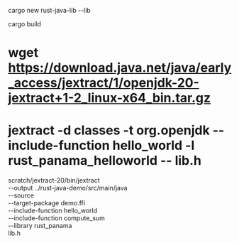 cargo new rust-java-lib --lib

cargo build

# wget https://download.java.net/java/early_access/jextract/1/openjdk-20-jextract+1-2_linux-x64_bin.tar.gz
# jextract -d classes -t org.openjdk --include-function hello_world -l rust_panama_helloworld -- lib.h

scratch/jextract-20/bin/jextract \
  --output ../rust-java-demo/src/main/java \
  --source \
  --target-package demo.ffi \
  --include-function hello_world \
  --include-function compute_sum \
  --library rust_panama \
  lib.h